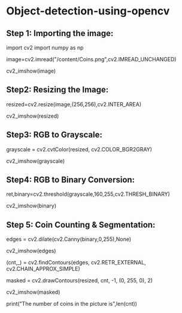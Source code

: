 # Object-detection-using-opencv

## Step 1: Importing the image:
import cv2
import numpy as np

image=cv2.imread("/content/Coins.png",cv2.IMREAD_UNCHANGED)

cv2_imshow(image)

## Step2: Resizing the Image:
resized=cv2.resize(image,(256,256),cv2.INTER_AREA)

cv2_imshow(resized)

## Step3: RGB to Grayscale:
grayscale = cv2.cvtColor(resized, cv2.COLOR_BGR2GRAY)

cv2_imshow(grayscale)

## Step4: RGB to Binary Conversion:
ret,binary=cv2.threshold(grayscale,160,255,cv2.THRESH_BINARY)

cv2_imshow(binary)

## Step 5:  Coin Counting & Segmentation:

edges = cv2.dilate(cv2.Canny(binary,0,255),None)

cv2_imshow(edges)

(cnt,_) = cv2.findContours(edges, cv2.RETR_EXTERNAL, cv2.CHAIN_APPROX_SIMPLE)

masked = cv2.drawContours(resized, cnt, -1, (0, 255, 0), 2)

cv2_imshow(masked)

print("The number of coins in the picture is",len(cnt))
